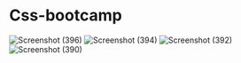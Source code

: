 # Css-bootcamp
![Screenshot (396)](https://github.com/Vansh100602/Css-bootcamp/assets/72141176/d62a9db8-0604-4f0c-b619-eee122d51396)
![Screenshot (394)](https://github.com/Vansh100602/Css-bootcamp/assets/72141176/38c0ce7c-6bf4-439e-84d4-e46d73b9e802)
![Screenshot (392)](https://github.com/Vansh100602/Css-bootcamp/assets/72141176/0d2a0da9-2f4b-4020-8484-c652670d8c90)
![Screenshot (390)](https://github.com/Vansh100602/Css-bootcamp/assets/72141176/48e29b98-518d-4d67-8fa0-3c35f78ada0f)
